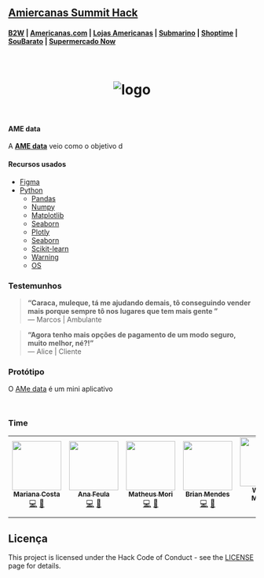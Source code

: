 


## [Amiercanas Summit Hack](http://www.summithack.com.br/) 
####  [B2W](https://www.b2wmarketplace.com.br/v3/) | [Americanas.com](https://www.americanas.com.br/) | [Lojas Americanas](https://www.facebook.com/lojasamericanas/) |  [Submarino](https://www.submarino.com.br/) | [Shoptime](https://www.shoptime.com.br/) | [SouBarato](https://www.soubarato.com.br/) | [Supermercado Now](https://supermercadonow.com/)




<h1 align="center">
<br />
  <img src="https://i.imgur.com/1nf2h8U.png" alt="logo" border="0">
<br />
<br />

</h1>

#### AME data 


   A [**AME data**](https://www.figma.com/proto/3mR0ldE1n67tsEDts17Qt6/Ame-Data?node-id=439%3A23&scaling=scale-down) veio como o objetivo d
 

#### Recursos usados
- [Figma](https://www.figma.com/)
- [Python](https://www.python.org/)
    - [Pandas](https://pandas.pydata.org/)
    - [Numpy](https://numpy.org/)
    - [Matplotlib](https://matplotlib.org/)
    - [Seaborn](https://seaborn.pydata.org/)
    - [Plotly](https://plotly.com/)
    - [Seaborn](https://seaborn.pydata.org/)
    - [Scikit-learn](https://scikit-learn.org/stable/index.html)
    - [Warning](https://docs.python.org/3/library/warnings.html)
    - [OS](https://docs.python.org/3/library/os.html)

### Testemunhos

> **“Caraca, muleque, tá me ajudando demais, tô conseguindo vender mais porque sempre tô nos lugares que tem mais gente ”**<br>
> — Marcos | Ambulante

> **“Agora tenho mais opções de pagamento de um modo seguro, muito melhor, né?!”**<br>
> — Alice | Cliente


### Protótipo

O [AMe data](https://www.figma.com/proto/3mR0ldE1n67tsEDts17Qt6/Ame-Data?node-id=439%3A23&scaling=scale-down) é um mini aplicativo


![]()

![]()

### Time

<table>
  <tr>
    <td align="center"><a href="https://mrncstt.github.io/posts/"><img src="https://i.imgur.com/UMWYzzG.jpg" width="100px;" alt=""/><br /><sub><b>Mariana Costa</b></sub></a><br /><a href="marianacosta.data@gmail.com" title="Site">💻</a> <a href="https://mrncstt.github.io/" title="Email">📧</a> </td>
    <td align="center"><a href="https://www.linkedin.com/in/ana-daniele-feula-842219140/"><img src="https://i.imgur.com/Ecu6m0w.jpg" width="100px;" alt=""/><br /><sub><b> Ana Feula</b></sub></a><br /><a href="ananidesigner@gmail.com" title="Site">💻</a> <a href="https://www.linkedin.com/in/ana-daniele-feula-842219140/" title="Email">📧</a> </td>
    <td align="center"><a href="https://www.linkedin.com/in/matheus-k-mori-bb2b49a8/"><img src="https://i.imgur.com/deKXIaJ.jpg" width="100px;" alt=""/><br /><sub><b> Matheus Mori</b></sub></a><br /><a href="https://github.com/017mori" title="Site">💻</a> <a href="https://github.com/017mori" title="Email">📧</a> </td>
     <td align="center"><a href="https://www.linkedin.com/in/braianmendes/"><img src="https://i.imgur.com/TeL3mWd.jpg" width="100px;" alt=""/><br /><sub><b> Brian Mendes</b></sub></a><br /><a href="https://github.com/BraianMendes" title="Site">💻</a> <a href="https://github.com/BraianMendes" title="Email">📧</a> </td>
      <td align="center"><a href="https://www.linkedin.com/in/wagner-mariano-msc-17a9bb56/"><img src="https://i.imgur.com/Nz1O55U.jpg" width="100px;" alt=""/><br /><sub><b> Wagner Mariano</b></sub></a><br /><a href="https://www.linkedin.com/in/wagner-mariano-msc-17a9bb56/" title="Site">💻</a> <a href="https://www.linkedin.com/in/wagner-mariano-msc-17a9bb56/" title="Email">📧</a> 
</table>


## Licença

This project is licensed under the Hack Code of Conduct - see the [LICENSE](https://hackcodeofconduct.org/) page for details.
